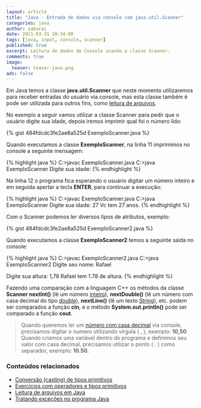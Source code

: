 ```yaml
---
layout: article
title: "Java - Entrada de dados via console com java.util.Scanner"
categories: java
author: sakurai
date: 2011-03-31 20:34:00
tags: [java, input, console, scanner]
published: true
excerpt: Leitura de dados do Console usando a classe Scanner.
comments: true
image:
  teaser: teaser-java.png
ads: false
---
```


Em Java temos a classe **java.util.Scanner** que neste momento utilizaremos para receber entradas do usuário via console, mas esta classe também é pode ser utilizada para outros fins, como [leitura de arquivos](http://www.universidadejava.com.br/java/java-leitura-arquivo/).

No exemplo a seguir vamos utilizar a classe Scanner para pedir que o usuário digite sua idade, depois iremos imprimir qual foi o número lido:

{% gist 484fdcdc3fe2ae8a525d ExemploScanner.java %}

Quando executamos a classe **ExemploScanner**, na linha 11 imprimimos no console a seguinte mensagem:

{% highlight java %}
C:\>javac ExemploScanner.java
C:\>java ExemploScanner
Digite sua idade:
{% endhighlight %}

Na linha 12 o programa fica esperando o usuário digitar um número inteiro e em seguida apertar a tecla **ENTER**, para continuar a execução:

{% highlight java %}
C:\>javac ExemploScanner.java
C:\>java ExemploScanner
Digite sua idade:
27
Vc tem 27 anos.
{% endhighlight %}

Com o Scanner podemos ler diversos tipos de atributos, exemplo:

{% gist 484fdcdc3fe2ae8a525d ExemploScanner2.java %}

Quando executamos a classe **ExemploScanner2** temos a seguinte saída no console:

{% highlight java %}
C:\>javac ExemploScanner2.java
C:\>java ExemploScanner2
Digite seu nome:
Rafael

Digite sua altura:
1,78
Rafael tem 1.78 de altura.
{% endhighlight %}

Fazendo uma comparação com a linguagem C++ os métodos da classe **Scanner nextInt()** (lê um número [inteiro](http://www.universidadejava.com.br/java/java-tipo-numerico-inteiro/)), **nextDouble()** (lê um número com casa decimal do tipo [double](http://www.universidadejava.com.br/java/java-tipo-numerico-ponto-flutuante/)), **nextLine()** (lê um texto [String](http://www.universidadejava.com.br/java/java-string/)), etc. podem ser comparados a função **cin**, e o método **System.out.println()** pode ser comparado a função **cout**.

> Quando queremos ler um [número com casa decimal](http://www.universidadejava.com.br/java/java-tipo-numerico-ponto-flutuante/) via console, precisamos digitar o numero utilizando vírgula ( , ), exemplo: **10,50**. Quando criamos uma variável dentro do programa e definimos seu valor com casa decimal, precisamos utilizar o ponto ( . ) como separador, exemplo: **10.50**.

### Conteúdos relacionados

- [Conversão (casting) de tipos primitivos](http://www.universidadejava.com.br/java/java-casting-tipos-primitivos/)
- [Exercícios com operadores e tipos primitivos](http://www.universidadejava.com.br/java/java-exercicios-tipos-primitivos/)
- [Leitura de arquivos em Java](http://www.universidadejava.com.br/java/java-leitura-arquivo/)
- [Tratando exceções no programa Java](http://www.universidadejava.com.br/java/java-excecoes/)